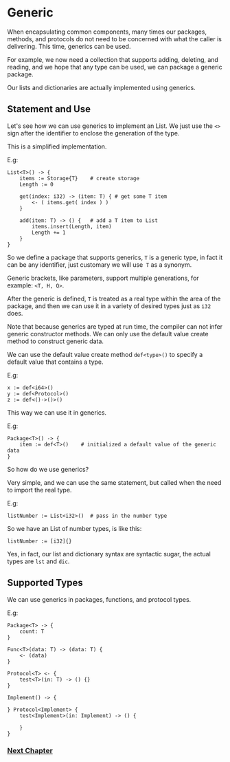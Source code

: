 # Generic
When encapsulating common components, many times our packages, methods, and protocols do not need to be concerned with what the caller is delivering. This time, generics can be used.

For example, we now need a collection that supports adding, deleting, and reading, and we hope that any type can be used, we can package a generic package.

Our lists and dictionaries are actually implemented using generics.
## Statement and Use
Let's see how we can use generics to implement an List. We just use the `<>` sign after the identifier to enclose the generation of the type.

This is a simplified implementation.

E.g:
```
List<T>() -> {
    items := Storage{T}    # create storage
    Length := 0

    get(index: i32) -> (item: T) { # get some T item
        <- ( items.get( index ) )
    }
  
    add(item: T) -> () {   # add a T item to List
        items.insert(Length, item)
        Length += 1
    }
}
```
So we define a package that supports generics, `T` is a generic type, in fact it can be any identifier, just customary we will use` T` as a synonym.

Generic brackets, like parameters, support multiple generations, for example: `<T, H, Q>`.

After the generic is defined, `T` is treated as a real type within the area of ​​the package, and then we can use it in a variety of desired types just as `i32` does.

Note that because generics are typed at run time, the compiler can not infer generic constructor methods. We can only use the default value create method to construct generic data.

We can use the default value create method `def<type>()` to specify a default value that contains a type.

E.g:
```
x := def<i64>()
y := def<Protocol>()
z := def<()->()>()
```

This way we can use it in generics.

E.g:
```
Package<T>() -> {
    item := def<T>()    # initialized a default value of the generic data
}
```
So how do we use generics?

Very simple, and we can use the same statement, but called when the need to import the real type.

E.g:
```
listNumber := List<i32>()  # pass in the number type
```
So we have an List of number types, is like this:
```
listNumber := [i32]{}
```
Yes, in fact, our list and dictionary syntax are syntactic sugar, the actual types are `lst` and `dic`.
## Supported Types
We can use generics in packages, functions, and protocol types.

E.g:
```
Package<T> -> {
    count: T
}

Func<T>(data: T) -> (data: T) {
    <- (data)
}

Protocol<T> <- {
    test<T>(in: T) -> () {}
}

Implement() -> {

} Protocol<Implement> {
    test<Implement>(in: Implement) -> () {
        
    }
}
```
### [Next Chapter](annotation.md)